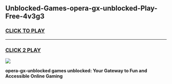 
## Unblocked-Games-opera-gx-unblocked-Play-Free-4v3g3
<h3>
<a href="https://premium76.site?title=opera-gx-unblocked&ref=12A">CLICK TO PLAY</a></h3>
<hr>

<h3>
<a href="https://premium76.site?title=opera-gx-unblocked&ref=12A">CLICK 2 PLAY</a>
  
</h3>

<a href="https://premium76.site?title=opera-gx-unblocked&ref=12A"><img src="https://clearcache.store/games.png"></a>


**opera-gx-unblocked games unblocked: Your Gateway to Fun and Accessible Online Gaming**
